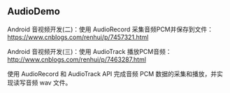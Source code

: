 
## AudioDemo

Android 音视频开发(二)：使用 AudioRecord 采集音频PCM并保存到文件：
https://www.cnblogs.com/renhui/p/7457321.html

Android 音视频开发(三)：使用 AudioTrack 播放PCM音频：
http://www.cnblogs.com/renhui/p/7463287.html

使用 AudioRecord 和 AudioTrack API 完成音频 PCM 数据的采集和播放，并实现读写音频 wav 文件。